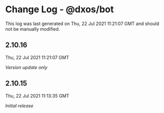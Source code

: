 # Change Log - @dxos/bot

This log was last generated on Thu, 22 Jul 2021 11:21:07 GMT and should not be manually modified.

## 2.10.16
Thu, 22 Jul 2021 11:21:07 GMT

_Version update only_

## 2.10.15
Thu, 22 Jul 2021 11:13:35 GMT

_Initial release_

